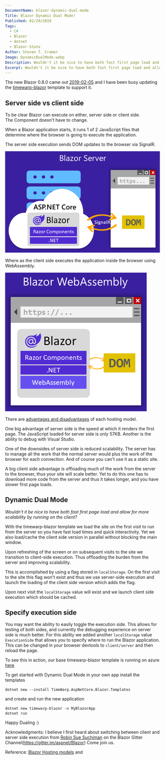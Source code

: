 ```yaml
---
DocumentName: blazor-dynamic-dual-mode
Title: Blazor Dynamic Dual Mode!
Published: 02/20/2019
Tags: 
  - C# 
  - Blazor 
  - dotnet 
  - Blazor-State
Author: Steven T. Cramer
Image: DynamicDualMode.webp
Description: Wouldn't it be nice to have both fast first page load and allow for more scalability by running on the client?
Excerpt: Wouldn't it be nice to have both fast first page load and allow for more scalability by running on the client?
---
```


The new Blazor 0.8.0 came out 
[2019-02-05](https://blogs.msdn.microsoft.com/webdev/2019/02/05/blazor-0-8-0-experimental-release-now-available/)
and I have been busy updating the 
[timewarp-blazor](https://timewarpengineering.github.io/timewarp-architecture/TimeWarpArchitectureTemplate/Overview.html)
template to support it.

## Server side vs client side

To be clear Blazor can execute on either, server side or client side.  
The Component doesn't have to change.

When a Blazor application starts, it runs 1 of 2 JavaScript files that determine where the browser is going to execute
the application.

The server side execution sends DOM updates to the browser via SignalR.

![server side](blazor-server.png)

Where as the client side executes the application inside the browser using WebAssembly.

![client side](blazor-webassembly.png)

There are [advantages and disadvantages](https://docs.microsoft.com/en-us/aspnet/core/razor-components/hosting-models?view=aspnetcore-3.0)
of each hosting model.

One big advantage of server side is the speed at which it renders the first page.
The JavaScript loaded for server side is only 57KB.
Another is the ability to debug with Visual Studio.

One of the downsides of server side is reduced scalability.
The server has to manage all the work that the normal server would plus the work of the browser for each connection.
And of course you can't use it as a static site.

A big client side advantage is offloading much of the work from the server to the browser,
thus your site will scale better.
Yet to do this one has to download more code from the server and thus it takes longer, and you have slower first page
loads.

## Dynamic Dual Mode

*Wouldn't it be nice to have both fast first page load and allow for more scalability by running on the client?*

With the timewarp-blazor template we load the site on the first visit to run from the server so you have fast load 
times and quick interactivity.
Yet we also load/cache the client side version in parallel without blocking the main window.

Upon refreshing of the screen or on subsequent visits to the site we transition to client-side execution.
Thus offloading the burden from the server and improving scalability.

This is accomplished by using a flag stored in `localStorage`.
On the first visit to the site this flag won't exist and thus we use server-side execution and launch the loading of 
the client side version which adds the flag.

Upon next visit the `localStorage` value will exist and we launch client side execution which should be cached.

## Specify execution side

You may want the ability to easily toggle the execution side. This allows for testing of both sides,
and currently the debugging experience on server side is much better.
For this ability we added another `localStorage` value `ExecutionSide` that allows you to specify where to run the 
Blazor application.
This can be changed in your browser devtools to `client/server` and then reload the page.

To see this in action, our base timewarp-blazor template is running on azure 
[here](https://blazor-state.azurewebsites.net/)

[//]: # "TODO: STC fix the broken link above"

To get started with Dynamic Dual Mode in your own app install the templates

```console
dotnet new --install TimeWarp.AspNetCore.Blazor.Templates
```

and create and run the new application

```console
dotnet new timewarp-blazor -n MyBlazorApp
dotnet run
```

Happy Dualing :)

Acknowledgments:
I believe I first heard about switching between client and server side execution from
[Robin Sue Suchiman](https://github.com/Suchiman) on the Blazor Gitter Channel(https://gitter.im/aspnet/Blazor)
Come join us.

Reference:
[Blazor Hosting models](https://learn.microsoft.com/en-us/aspnet/core/blazor/hosting-models) and
